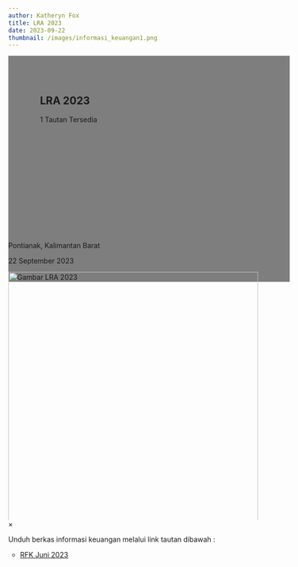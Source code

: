 ```yaml
---
author: Katheryn Fox
title: LRA 2023
date: 2023-09-22
thumbnail: /images/informasi_keuangan1.png
---
```

<section class="">
    <div class="relative bg-white dark:bg-gray-600" style="height: 360px; background-image: url('/images/informasi_keuangan1.png'); background-repeat: no-repeat; background-position: center; background-size: 100% auto;">
        <div style="background: rgba(0,0,0,0.5); width: 100%; height: 100%; padding: 48px 32px;" class="absolute bottom-0 left-0">
            <div class="container-besar" style="height: 100%; padding: 0 32px;">
                <div class="absolute bottom-8">
                    <h2 class="text-white font-bold text-4xl mb-2">LRA 2023</h2>
                    <p class="text-white">1 Tautan Tersedia</p>
                </div>
            </div>
        </div>
    </div>
    <div class="bg-white dark:bg-gray-900">
        <div style="width: 100%; height: auto;" class="container-besar flex align-center px-8 py-3">
            <i class="fas fa-map-marker-alt black-fill white-fill mr-2" style="font-size: 24px"></i>
            <p class="mr-8">Pontianak, Kalimantan Barat</p>
            <i style="font-size: 24px;" class="far fa-calendar text-black dark:text-white mr-2"></i>
            <p class="mr-8">22 September 2023</p>
        </div>
    </div>
</section>
<div class="">
    <div class="mb-16 mt-8 px-8" style="max-height: 500px; overflow: hidden">
        <img id="myImg" class="mx-auto" src="/images/informasi_keuangan1.png" alt="Gambar LRA 2023" style="width: 100%; max-width: 600px;">
    </div>
    <div id="myModal" class="modal">
        <span class="close">&times;</span>
        <img class="modal-content" id="img01">
        <div id="caption"></div>
    </div>
</div>
<div class="container-besar">
    <div class="mb-16 mt-8 px-8">
        <p>Unduh berkas informasi keuangan melalui link tautan dibawah :</p>
        <ul style="list-style-type: circle" class="ml-8">
            <li>
                <a style="text-decoration: underline" class="text-secondary" href="https://diskominfo.kalbarprov.go.id/file/7ZA8gR0L6ktdKBbJaNrb.pdf">RFK Juni 2023</a>
            </li>
        </ul>
    </div>
</div>
